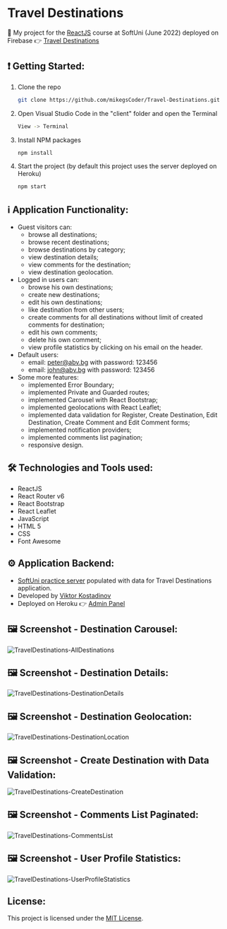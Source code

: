 # Travel Destinations

:dart:  My project for the [ReactJS](https://softuni.bg/trainings/3727/reactjs-june-2022) course at SoftUni (June 2022) deployed on Firebase 👉 [Travel Destinations](https://travel-destinations-88814.firebaseapp.com/)

## :exclamation: Getting Started:

1. Clone the repo
   ```sh
   git clone https://github.com/mikegsCoder/Travel-Destinations.git
   ```
2. Open Visual Studio Code in the "client" folder and open the Terminal
   ```sh
   View -> Terminal
   ```
3. Install NPM packages
   ```sh
   npm install
   ```
4. Start the project (by default this project uses the server deployed on Heroku)
   ```sh
   npm start
   ```

## :information_source: Application Functionality:

- Guest visitors can: 
  - browse all destinations;
  - browse recent destinations;
  - browse destinations by category;
  - view destination details;
  - view comments for the destination;
  - view destination geolocation. 
- Logged in users can:
  - browse his own destinations; 
  - create new destinations;
  - edit his own destinations;
  - like destination from other users;
  - create comments for all destinations without limit of created comments for destination;
  - edit his own comments;
  - delete his own comment;
  - view profile statistics by clicking on his email on the header.  
- Default users:
  - email: peter@abv.bg with password: 123456
  - email: john@abv.bg with password: 123456
- Some more features:
  - implemented Error Boundary;
  - implemented Private and Guarded routes;
  - implemented Carousel with React Bootstrap;
  - implemented geolocations with React Leaflet;
  - implemented data validation for Register, Create Destination, Edit Destination, Create Comment and Edit Comment forms;
  - implemented notification providers;
  - implemented comments list pagination;
  - responsive design.

## :hammer_and_wrench: Technologies and Tools used:

- ReactJS
- React Router v6
- React Bootstrap
- React Leaflet
- JavaScript
- HTML 5
- CSS
- Font Awesome

## :gear: Application Backend:

 - [SoftUni practice server](https://github.com/softuni-practice-server/softuni-practice-server) populated with data for Travel Destinations application.
 - Developed by [Viktor Kostadinov](https://github.com/viktorpts)
 - Deployed on Heroku 👉 [Admin Panel](http://travel-destinations-server.herokuapp.com/admin/)

## :framed_picture: Screenshot - Destination Carousel:

![TravelDestinations-AllDestinations](https://travel-destinations-88814.firebaseapp.com/images/screenshots/DestinationCarousel.jpg)

## :framed_picture: Screenshot - Destination Details:

![TravelDestinations-DestinationDetails](https://travel-destinations-88814.firebaseapp.com/images/screenshots/DestinationDetails.jpg)

## :framed_picture: Screenshot - Destination Geolocation:

![TravelDestinations-DestinationLocation](https://travel-destinations-88814.firebaseapp.com/images/screenshots/DestinationLocation.jpg)

## :framed_picture: Screenshot - Create Destination with Data Validation:

![TravelDestinations-CreateDestination](https://travel-destinations-88814.firebaseapp.com/images/screenshots/CreateDestination.jpg)

## :framed_picture: Screenshot - Comments List Paginated:

![TravelDestinations-CommentsList](https://travel-destinations-88814.firebaseapp.com/images/screenshots/CommentsList.jpg)

## :framed_picture: Screenshot - User Profile Statistics:

![TravelDestinations-UserProfileStatistics](https://travel-destinations-88814.firebaseapp.com/images/screenshots/UserProfileStatistics.jpg)

 ## License:

This project is licensed under the [MIT License](LICENSE).